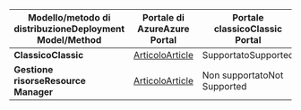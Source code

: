 | <span data-ttu-id="a95ce-101">**Modello/metodo di distribuzione**</span><span class="sxs-lookup"><span data-stu-id="a95ce-101">**Deployment Model/Method**</span></span> | <span data-ttu-id="a95ce-102">**Portale di Azure**</span><span class="sxs-lookup"><span data-stu-id="a95ce-102">**Azure Portal**</span></span> | <span data-ttu-id="a95ce-103">**Portale classico**</span><span class="sxs-lookup"><span data-stu-id="a95ce-103">**Classic Portal**</span></span> | <span data-ttu-id="a95ce-104">**PowerShell**</span><span class="sxs-lookup"><span data-stu-id="a95ce-104">**PowerShell**</span></span> |
| --- | --- | --- | --- |
| <span data-ttu-id="a95ce-105">**Classico**</span><span class="sxs-lookup"><span data-stu-id="a95ce-105">**Classic**</span></span> |[<span data-ttu-id="a95ce-106">Articolo</span><span class="sxs-lookup"><span data-stu-id="a95ce-106">Article</span></span>](../articles/vpn-gateway/vpn-gateway-howto-point-to-site-classic-azure-portal.md) |<span data-ttu-id="a95ce-107">Supportato</span><span class="sxs-lookup"><span data-stu-id="a95ce-107">Supported</span></span> |<span data-ttu-id="a95ce-108">Supportato</span><span class="sxs-lookup"><span data-stu-id="a95ce-108">Supported</span></span> |
| <span data-ttu-id="a95ce-109">**Gestione risorse**</span><span class="sxs-lookup"><span data-stu-id="a95ce-109">**Resource Manager**</span></span> |[<span data-ttu-id="a95ce-110">Articolo</span><span class="sxs-lookup"><span data-stu-id="a95ce-110">Article</span></span>](../articles/vpn-gateway/vpn-gateway-howto-point-to-site-resource-manager-portal.md) |<span data-ttu-id="a95ce-111">Non supportato</span><span class="sxs-lookup"><span data-stu-id="a95ce-111">Not Supported</span></span> |[<span data-ttu-id="a95ce-112">Articolo</span><span class="sxs-lookup"><span data-stu-id="a95ce-112">Article</span></span>](../articles/vpn-gateway/vpn-gateway-howto-point-to-site-rm-ps.md) |


